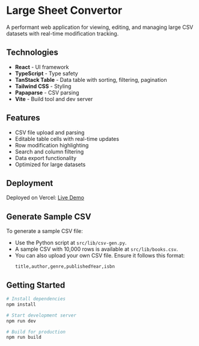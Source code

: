 # Large Sheet Convertor

A performant web application for viewing, editing, and managing large CSV datasets with real-time modification tracking.

## Technologies

- **React** - UI framework
- **TypeScript** - Type safety
- **TanStack Table** - Data table with sorting, filtering, pagination
- **Tailwind CSS** - Styling
- **Papaparse** - CSV parsing
- **Vite** - Build tool and dev server

## Features

- CSV file upload and parsing
- Editable table cells with real-time updates
- Row modification highlighting
- Search and column filtering
- Data export functionality
- Optimized for large datasets

## Deployment

Deployed on Vercel: [Live Demo](https://large-sheet-convertor.vercel.app)

## Generate Sample CSV

To generate a sample CSV file:

- Use the Python script at `src/lib/csv-gen.py`.
- A sample CSV with 10,000 rows is available at `src/lib/books.csv`.
- You can also upload your own CSV file. Ensure it follows this format:
    ```
    title,author,genre,publishedYear,isbn
    ```

## Getting Started

```bash
# Install dependencies
npm install

# Start development server
npm run dev

# Build for production
npm run build
```